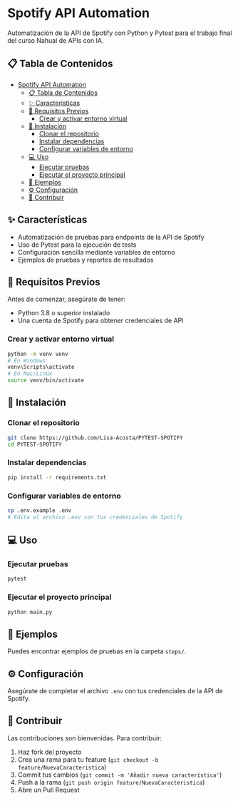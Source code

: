 # Spotify API Automation

Automatización de la API de Spotify con Python y Pytest para el trabajo final del curso Nahual de APIs con IA.

## 📋 Tabla de Contenidos

- [Spotify API Automation](#spotify-api-automation)
  - [📋 Tabla de Contenidos](#-tabla-de-contenidos)
  - [✨ Características](#-características)
  - [🔧 Requisitos Previos](#-requisitos-previos)
    - [Crear y activar entorno virtual](#crear-y-activar-entorno-virtual)
  - [🚀 Instalación](#-instalación)
    - [Clonar el repositorio](#clonar-el-repositorio)
    - [Instalar dependencias](#instalar-dependencias)
    - [Configurar variables de entorno](#configurar-variables-de-entorno)
  - [💻 Uso](#-uso)
    - [Ejecutar pruebas](#ejecutar-pruebas)
    - [Ejecutar el proyecto principal](#ejecutar-el-proyecto-principal)
  - [🧪 Ejemplos](#-ejemplos)
  - [⚙️ Configuración](#️-configuración)
  - [🤝 Contribuir](#-contribuir)

## ✨ Características

- Automatización de pruebas para endpoints de la API de Spotify
- Uso de Pytest para la ejecución de tests
- Configuración sencilla mediante variables de entorno
- Ejemplos de pruebas y reportes de resultados

## 🔧 Requisitos Previos

Antes de comenzar, asegúrate de tener:

- Python 3.8 o superior instalado
- Una cuenta de Spotify para obtener credenciales de API

### Crear y activar entorno virtual

```bash
python -m venv venv
# En Windows
venv\Scripts\activate
# En Mac/Linux
source venv/bin/activate
```

## 🚀 Instalación

### Clonar el repositorio

```bash
git clone https://github.com/Lisa-Acosta/PYTEST-SPOTIFY
cd PYTEST-SPOTIFY
```

### Instalar dependencias

```bash
pip install -r requirements.txt
```

### Configurar variables de entorno

```bash
cp .env.example .env
# Edita el archivo .env con tus credenciales de Spotify
```

## 💻 Uso

### Ejecutar pruebas

```bash
pytest
```

### Ejecutar el proyecto principal

```bash
python main.py
```

## 🧪 Ejemplos

Puedes encontrar ejemplos de pruebas en la carpeta `steps/`.

## ⚙️ Configuración

Asegúrate de completar el archivo `.env` con tus credenciales de la API de Spotify.

## 🤝 Contribuir

Las contribuciones son bienvenidas. Para contribuir:

1. Haz fork del proyecto
2. Crea una rama para tu feature (`git checkout -b feature/NuevaCaracteristica`)
3. Commit tus cambios (`git commit -m 'Añadir nueva característica'`)
4. Push a la rama (`git push origin feature/NuevaCaracteristica`)
5. Abre un Pull Request

